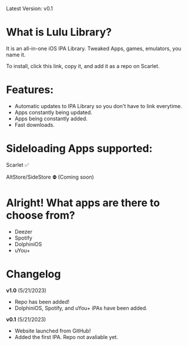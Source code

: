 Latest Version: v0.1

# What is Lulu Library?

It is an all-in-one iOS IPA Library. Tweaked Apps, games, emulators, you name it.

To install, click this link, copy it, and add it as a repo on Scarlet.

# Features:

- Automatic updates to IPA Library so you don't have to link everytime.
- Apps constantly being updated.
- Apps being constantly added.
- Fast downloads.

# Sideloading Apps supported:

Scarlet ✅

AltStore/SideStore ⛔️ (Coming soon)


# Alright! What apps are there to choose from?

- Deezer
- Spotify
- DolphiniOS
- uYou+

# Changelog
**v1.0** (5/21/2023)
- Repo has been added!
- DolphiniOS, Spotify, and uYou+ iPAs have been added.

**v0.1** (5/21/2023)
- Website launched from GitHub!
- Added the first IPA. Repo not avaliable yet.
